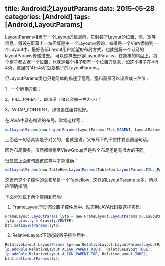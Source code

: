title: Android之LayoutParams
date: 2015-05-28 
categories: [Android]
tags: [Android,LayoutParams]
---

 LayoutParams相当于一个Layout的信息包，它封装了Layout的位置、高、宽等信息。假设在屏幕上一块区域是由一个Layout占领的，如果将一个View添加到一个Layout中，最好告诉Layout用户期望的布局方式，也就是将一个认可的layoutParams传递进去。
       可以这样去形容LayoutParams，在象棋的棋盘上，每个棋子都占据一个位置，也就是每个棋子都有一个位置的信息，如这个棋子在4行4列，这里的“4行4列”就是棋子的LayoutParams。

但LayoutParams类也只是简单的描述了宽高，宽和高都可以设置成三种值：
       
1，一个确定的值；
       
2，FILL_PARENT，即填满（和父容器一样大小）；
       
3，WRAP_CONTENT，即包裹住组件就好。

<!-- more -->

在JAVA中动态构建的布局，常常这样写：

```java
setLayoutParams(new LayoutParams(LayoutParams.FILL_PARENT, LayoutParams.FILL_PARENT));
```

上面这一句话其实是子对父的，也就是说，父布局下的子控件要设置这句话。

因为布局很多，虽然都继承至ViewGroup但是各个布局还是有很大的不同。

很显然上面这句应该这样写才算准确：

```java
setLayoutParams(new TableRow.LayoutParams(TableRow.LayoutParams.FILL_PARENT,TableRow.LayoutParams.FILL_PARENT));
```

这表示这个子控件的父布局是一个TableRow , 这样的LayoutParams 太多，所以应明确指明。

 

下面分别说下两个常用到布局:

1. FrameLayout下动态设置子控件居中，动态用JAVA代码要这样实现:

```java
FrameLayout.LayoutParams lytp = new FrameLayout.LayoutParams(80,LayoutParams.WRAP_CONTENT);
lytp .gravity = Gravity.CENTER;
btn.setLayoutParams(lytp);
```

2. RelativeLayout下动态设置子控件居中：

```java
RelativeLayout.LayoutParams lp=new RelativeLayout.LayoutParams(LayoutParams.WRAP_CONTENT,LayoutParams.WRAP_CONTENT); 
lp.addRule(RelativeLayout.ALIGN_PARENT_RIGHT, RelativeLayout.TRUE); 
lp.addRule(RelativeLayout.ALIGN_PARENT_TOP, RelativeLayout.TRUE); 
btn1.setLayoutParams(lp);
```
